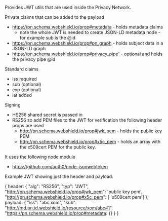 
Provides JWT utils that are used inside the Privacy Network.

Private claims that can be added to the payload
 - https://pn.schema.webshield.io/prop#metadata - holds metadata claims
   - note the whole JWT is needed to create JSON-LD metadata node - for example sub is the @id
 - https://pn.schema.webshield.io/prop#pn_graph - holds subject data in a JSON-LD graph
 - https://pn.schema.webshield.io/prop#privacy_pipe' - optional and holds the privacy pipe @id

Standard claims
 - iss required
 - sub (optional)
 - exp (optional)
 - iat added

Signing
  - HS256 shared secret is passed in
  - RS256 so add PEM files to the JWT for verification the following header props are used
    - http://pn.schema.webshield.io/prop#jwk_pem - holds the public key PEM
    - http://pn.schema.webshield.io/prop#x5c_pem - holds an array with the x509cert PEM for the public key.

It uses the following node module
 - https://github.com/auth0/node-jsonwebtoken


Example JWT showing just the header and payload.

{ header: {
    "alg": "RS256",
    "typ": "JWT",
    "http://pn.schema.webshield.io/prop#jwk_pem": 'public key pem',
    "http://pn.schema.webshield.io/prop#x5c_pem": [ 'x509cert pem']
  },
  payload: {
    "iss": "abc.xom",
    "sub": "http://md.pn.id.webshield.io/resource/xom/abc#1",
    "https://pn.schema.webshield.io/prop#metadata: {}
  }
}
